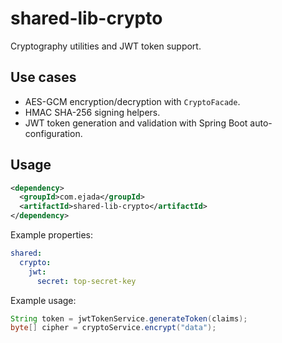 # shared-lib-crypto

Cryptography utilities and JWT token support.

## Use cases
- AES-GCM encryption/decryption with `CryptoFacade`.
- HMAC SHA-256 signing helpers.
- JWT token generation and validation with Spring Boot auto-configuration.

## Usage
```xml
<dependency>
  <groupId>com.ejada</groupId>
  <artifactId>shared-lib-crypto</artifactId>
</dependency>
```

Example properties:

```yaml
shared:
  crypto:
    jwt:
      secret: top-secret-key
```

Example usage:

```java
String token = jwtTokenService.generateToken(claims);
byte[] cipher = cryptoService.encrypt("data");
```

